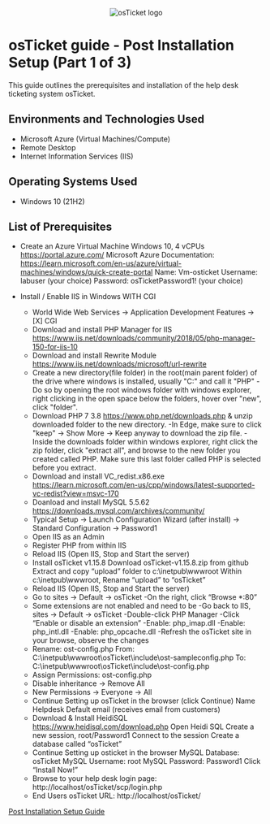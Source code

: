 <p align="center">
<img src="https://i.imgur.com/Clzj7Xs.png" alt="osTicket logo"/>
</p>

<h1>osTicket guide - Post Installation Setup (Part 1 of 3)</h1>
This guide outlines the prerequisites and installation of the help desk ticketing system osTicket.<br />

<h2>Environments and Technologies Used</h2>

- Microsoft Azure (Virtual Machines/Compute)
- Remote Desktop
- Internet Information Services (IIS)

<h2>Operating Systems Used </h2>

- Windows 10</b> (21H2)

<h2>List of Prerequisites</h2>

- Create an Azure Virtual Machine Windows 10, 4 vCPUs
    https://portal.azure.com/
    Microsoft Azure Documentation: https://learn.microsoft.com/en-us/azure/virtual-machines/windows/quick-create-portal
    Name: Vm-osticket
    Username: labuser (your choice)
    Password: osTicketPassword1! (your choice)
    
- Install / Enable IIS in Windows WITH CGI
  - World Wide Web Services -> Application Development Features -> [X] CGI
  - Download and install PHP Manager for IIS https://www.iis.net/downloads/community/2018/05/php-manager-150-for-iis-10
  - Download and install Rewrite Module https://www.iis.net/downloads/microsoft/url-rewrite
  - Create a new directory(file folder) in the root(main parent folder) of the drive where windows is installed, usually "C:\" and
    call it "PHP"
    -Do so by opening the root windows folder with windows explorer, right clicking in the open space below the folders, hover over "new",
     click "folder".
  - Download PHP 7 3.8 https://www.php.net/downloads.php & unzip downloaded folder to the new directory.
    -In Edge, make sure to click "keep" -> Show More -> Keep anyway to download the zip file. 
    -Inside the downloads folder within windows explorer, right click the zip folder, click "extract all", and browse to the 
     new folder you created called PHP. Make sure this last folder called PHP is selected before you extract.
  - Download and install VC_redist.x86.exe https://learn.microsoft.com/en-us/cpp/windows/latest-supported-vc-redist?view=msvc-170
  - Doanload and install MySQL 5.5.62 https://downloads.mysql.com/archives/community/
  - Typical Setup -> Launch Configuration Wizard (after install) -> Standard Configuration -> Password1
  - Open IIS as an Admin
  - Register PHP from within IIS
  - Reload IIS (Open IIS, Stop and Start the server)
  - Install osTicket v1.15.8
      Download osTicket-v1.15.8.zip from github
      Extract and copy “upload” folder to c:\inetpub\wwwroot
      Within c:\inetpub\wwwroot, Rename “upload” to “osTicket”
  - Reload IIS (Open IIS, Stop and Start the server)
  - Go to sites -> Default -> osTicket
    -On the right, click “Browse *:80”
  - Some extensions are not enabled and need to be
    -Go back to IIS, sites -> Default -> osTicket
    -Double-click PHP Manager
    -Click “Enable or disable an extension”
    -Enable: php_imap.dll
    -Enable: php_intl.dll
    -Enable: php_opcache.dll
    -Refresh the osTicket site in your browse, observe the changes
  - Rename: ost-config.php
     From: C:\inetpub\wwwroot\osTicket\include\ost-sampleconfig.php
     To: C:\inetpub\wwwroot\osTicket\include\ost-config.php
  - Assign Permissions: ost-config.php
  - Disable inheritance -> Remove All
  - New Permissions -> Everyone -> All
  - Continue Setting up osTicket in the browser (click Continue)
     Name Helpdesk
     Default email (receives email from customers)
  - Download & Install HeidiSQL https://www.heidisql.com/download.php
     Open Heidi SQL
     Create a new session, root/Password1
     Connect to the session
     Create a database called “osTicket”
  - Continue Setting up osticket in the browser
     MySQL Database: osTicket
     MySQL Username: root
     MySQL Password: Password1
     Click “Install Now!”
  - Browse to your help desk login page: http://localhost/osTicket/scp/login.php  
  - End Users osTicket URL: http://localhost/osTicket/ 

<a href="https://github.com/zdadams1/post-install-config">Post Installation Setup Guide</a>

